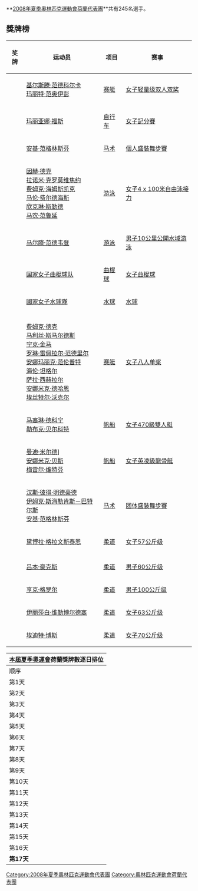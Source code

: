 **[2008年夏季奧林匹克運動會](https://zh.wikipedia.org/wiki/2008年夏季奧林匹克運動會 "wikilink")[荷蘭代表團](https://zh.wikipedia.org/wiki/荷蘭 "wikilink")**共有245名選手。

## 獎牌榜

<table>
<thead>
<tr class="header">
<th><p>奖牌</p></th>
<th><p>运动员</p></th>
<th><p>项目</p></th>
<th><p>赛事</p></th>
</tr>
</thead>
<tbody>
<tr class="odd">
<td></td>
<td><p><a href="https://zh.wikipedia.org/wiki/基尔斯滕·范德科尔卡" title="wikilink">基尔斯滕·范德科尔卡</a><br />
<a href="https://zh.wikipedia.org/wiki/玛丽特·范奥伊彭" title="wikilink">玛丽特·范奥伊彭</a></p></td>
<td><p><a href="https://zh.wikipedia.org/wiki/2008年夏季奥林匹克运动会赛艇比赛" title="wikilink">赛艇</a></p></td>
<td><p><a href="../Page/2008年夏季奧林匹克運動會賽艇比賽—女子輕量級雙人雙槳.md" title="wikilink">女子轻量级双人双桨</a></p></td>
</tr>
<tr class="even">
<td></td>
<td><p><a href="https://zh.wikipedia.org/wiki/玛丽亚娜·福斯" title="wikilink">玛丽亚娜·福斯</a></p></td>
<td><p><a href="https://zh.wikipedia.org/wiki/2008年夏季奥林匹克运动会自行车比赛" title="wikilink">自行车</a></p></td>
<td><p><a href="../Page/2008年夏季奧林匹克運動會自行車比賽－女子記分賽.md" title="wikilink">女子記分賽</a></p></td>
</tr>
<tr class="odd">
<td></td>
<td><p><a href="https://zh.wikipedia.org/wiki/安基·范格林斯芬" title="wikilink">安基·范格林斯芬</a></p></td>
<td><p><a href="https://zh.wikipedia.org/wiki/2008年夏季奥林匹克运动会马术比赛" title="wikilink">马术</a></p></td>
<td><p><a href="https://zh.wikipedia.org/wiki/2008年夏季奧林匹克運動會馬術比賽－個人盛裝舞步賽" title="wikilink">個人盛裝舞步賽</a></p></td>
</tr>
<tr class="even">
<td></td>
<td><p><a href="../Page/因赫·德克.md" title="wikilink">因赫·德克</a><br />
<a href="../Page/拉诺米·克罗莫维焦约.md" title="wikilink">拉诺米·克罗莫维焦约</a><br />
<a href="../Page/费姆克·海姆斯凯克.md" title="wikilink">费姆克·海姆斯凯克</a><br />
<a href="../Page/马伦·费尔德海斯.md" title="wikilink">马伦·费尔德海斯</a><br />
<a href="https://zh.wikipedia.org/wiki/欣克琳·斯勒德" title="wikilink">欣克琳·斯勒德</a><br />
<a href="https://zh.wikipedia.org/wiki/马农·范鲁延" title="wikilink">马农·范鲁延</a></p></td>
<td><p><a href="../Page/2008年夏季奧林匹克運動會游泳比賽.md" title="wikilink">游泳</a></p></td>
<td><p><a href="https://zh.wikipedia.org/wiki/2008年夏季奧林匹克運動會游泳比賽_-_女子4_x_100米自由泳接力" title="wikilink">女子4 x 100米自由泳接力</a></p></td>
</tr>
<tr class="odd">
<td></td>
<td><p><a href="https://zh.wikipedia.org/wiki/马尔滕·范德韦登" title="wikilink">马尔滕·范德韦登</a></p></td>
<td><p><a href="https://zh.wikipedia.org/wiki/2008年夏季奥林匹克运动会游泳比赛" title="wikilink">游泳</a></p></td>
<td><p><a href="https://zh.wikipedia.org/wiki/2008年夏季奧林匹克運動會游泳比賽_-_男子10公里公開水域游泳" title="wikilink">男子10公里公開水域游泳</a></p></td>
</tr>
<tr class="even">
<td></td>
<td><p><a href="https://zh.wikipedia.org/wiki/荷兰国家女子曲棍球队" title="wikilink">国家女子曲棍球队</a></p></td>
<td><p><a href="../Page/2008年夏季奧林匹克運動會曲棍球比賽.md" title="wikilink">曲棍球</a></p></td>
<td><p><a href="../Page/2008年夏季奧林匹克運動會女子曲棍球比賽.md" title="wikilink">女子曲棍球</a></p></td>
</tr>
<tr class="odd">
<td></td>
<td><p><a href="https://zh.wikipedia.org/wiki/荷蘭女子水球國家隊" title="wikilink">國家女子水球隊</a></p></td>
<td><p><a href="https://zh.wikipedia.org/wiki/2008年夏季奥林匹克运动会水球比赛" title="wikilink">水球</a></p></td>
<td><p><a href="https://zh.wikipedia.org/wiki/2008年夏季奥林匹克运动会水球比赛" title="wikilink">水球</a></p></td>
</tr>
<tr class="even">
<td></td>
<td></td>
<td></td>
<td></td>
</tr>
<tr class="odd">
<td></td>
<td><p><a href="https://zh.wikipedia.org/wiki/费姆克·德克" title="wikilink">费姆克·德克</a><br />
<a href="https://zh.wikipedia.org/wiki/马利丝·斯马尔德斯" title="wikilink">马利丝·斯马尔德斯</a><br />
<a href="https://zh.wikipedia.org/wiki/宁克·金马" title="wikilink">宁克·金马</a><br />
<a href="https://zh.wikipedia.org/wiki/罗琳·雷佩拉尔·范德里尔" title="wikilink">罗琳·雷佩拉尔·范德里尔</a><br />
<a href="https://zh.wikipedia.org/wiki/安娜玛丽克·范伦普特" title="wikilink">安娜玛丽克·范伦普特</a><br />
<a href="https://zh.wikipedia.org/wiki/海伦·坦格尔" title="wikilink">海伦·坦格尔</a><br />
<a href="https://zh.wikipedia.org/wiki/萨拉·西赫拉尔" title="wikilink">萨拉·西赫拉尔</a><br />
<a href="https://zh.wikipedia.org/wiki/安娜米克·德哈恩" title="wikilink">安娜米克·德哈恩</a><br />
<a href="https://zh.wikipedia.org/wiki/埃丝特尔·沃克尔" title="wikilink">埃丝特尔·沃克尔</a></p></td>
<td><p><a href="https://zh.wikipedia.org/wiki/2008年夏季奥林匹克运动会赛艇比赛" title="wikilink">赛艇</a></p></td>
<td><p><a href="../Page/2008年夏季奧林匹克運動會賽艇比賽—女子八人單槳.md" title="wikilink">女子八人单桨</a></p></td>
</tr>
<tr class="even">
<td></td>
<td><p><a href="https://zh.wikipedia.org/wiki/马塞琳·德科宁" title="wikilink">马塞琳·德科宁</a><br />
<a href="https://zh.wikipedia.org/wiki/勒布克·贝尔科特" title="wikilink">勒布克·贝尔科特</a></p></td>
<td><p><a href="https://zh.wikipedia.org/wiki/2008年夏季奥林匹克运动会帆船比赛" title="wikilink">帆船</a></p></td>
<td><p><a href="../Page/2008年夏季奧林匹克運動會帆船比賽－女子470級雙人艇.md" title="wikilink">女子470級雙人艇</a></p></td>
</tr>
<tr class="odd">
<td></td>
<td><p><a href="https://zh.wikipedia.org/wiki/曼迪·米尔德" title="wikilink">曼迪·米尔德</a>]<br />
<a href="https://zh.wikipedia.org/wiki/安娜米克·贝斯" title="wikilink">安娜米克·贝斯</a><br />
<a href="https://zh.wikipedia.org/wiki/梅雷尔·维特芬" title="wikilink">梅雷尔·维特芬</a></p></td>
<td><p><a href="https://zh.wikipedia.org/wiki/2008年夏季奥林匹克运动会帆船比赛" title="wikilink">帆船</a></p></td>
<td><p><a href="../Page/2008年夏季奧林匹克運動會帆船比賽－女子英凌級龍骨艇.md" title="wikilink">女子英凌級龍骨艇</a></p></td>
</tr>
<tr class="even">
<td></td>
<td><p><a href="https://zh.wikipedia.org/wiki/汉斯·彼得·明德豪德" title="wikilink">汉斯·彼得·明德豪德</a><br />
<a href="https://zh.wikipedia.org/wiki/伊姆克·斯海勒肯斯－巴特尔斯" title="wikilink">伊姆克·斯海勒肯斯－巴特尔斯</a><br />
<a href="https://zh.wikipedia.org/wiki/安基·范格林斯芬" title="wikilink">安基·范格林斯芬</a></p></td>
<td><p><a href="https://zh.wikipedia.org/wiki/2008年夏季奥林匹克运动会马术比赛" title="wikilink">马术</a></p></td>
<td><p><a href="https://zh.wikipedia.org/wiki/2008年夏季奧林匹克運動會馬術比賽－团体盛裝舞步賽" title="wikilink">团体盛裝舞步賽</a></p></td>
</tr>
<tr class="odd">
<td></td>
<td><p><a href="https://zh.wikipedia.org/wiki/黛博拉·格拉文斯泰恩" title="wikilink">黛博拉·格拉文斯泰恩</a></p></td>
<td><p><a href="https://zh.wikipedia.org/wiki/2008年夏季奥林匹克运动会柔道比赛" title="wikilink">柔道</a></p></td>
<td><p><a href="https://zh.wikipedia.org/wiki/2008年夏季奥林匹克运动会柔道比赛－女子57公斤级" title="wikilink">女子57公斤级</a></p></td>
</tr>
<tr class="even">
<td></td>
<td></td>
<td></td>
<td></td>
</tr>
<tr class="odd">
<td></td>
<td><p><a href="https://zh.wikipedia.org/wiki/吕本·豪克斯" title="wikilink">吕本·豪克斯</a></p></td>
<td><p><a href="https://zh.wikipedia.org/wiki/2008年夏季奥林匹克运动会柔道比赛" title="wikilink">柔道</a></p></td>
<td><p><a href="https://zh.wikipedia.org/wiki/2008年夏季奧林匹克運動會柔道比賽—男子60公斤級" title="wikilink">男子60公斤级</a></p></td>
</tr>
<tr class="even">
<td></td>
<td><p><a href="https://zh.wikipedia.org/wiki/亨克·格罗尔" title="wikilink">亨克·格罗尔</a></p></td>
<td><p><a href="https://zh.wikipedia.org/wiki/2008年夏季奥林匹克运动会柔道比赛" title="wikilink">柔道</a></p></td>
<td><p><a href="https://zh.wikipedia.org/wiki/2008年夏季奥林匹克运动会柔道比赛－男子100公斤级" title="wikilink">男子100公斤级</a></p></td>
</tr>
<tr class="odd">
<td></td>
<td><p><a href="https://zh.wikipedia.org/wiki/伊丽莎白·维勒博尔德塞" title="wikilink">伊丽莎白·维勒博尔德塞</a></p></td>
<td><p><a href="https://zh.wikipedia.org/wiki/2008年夏季奥林匹克运动会柔道比赛" title="wikilink">柔道</a></p></td>
<td><p><a href="https://zh.wikipedia.org/wiki/2008年夏季奥林匹克运动会柔道比赛－女子63公斤级" title="wikilink">女子63公斤级</a></p></td>
</tr>
<tr class="even">
<td></td>
<td><p><a href="../Page/埃迪特·博斯.md" title="wikilink">埃迪特·博斯</a></p></td>
<td><p><a href="https://zh.wikipedia.org/wiki/2008年夏季奥林匹克运动会柔道比赛" title="wikilink">柔道</a></p></td>
<td><p><a href="https://zh.wikipedia.org/wiki/2008年夏季奥林匹克运动会柔道比赛－女子70公斤级" title="wikilink">女子70公斤级</a></p></td>
</tr>
</tbody>
</table>

| [本屆夏季奧運會](https://zh.wikipedia.org/wiki/2008年夏季奧林匹克運動會 "wikilink")**荷蘭獎牌數逐日排位** |
| ------------------------------------------------------------------------------- |
| 顺序                                                                              |
| 第1天                                                                             |
| 第2天                                                                             |
| 第3天                                                                             |
| 第4天                                                                             |
| 第5天                                                                             |
| 第6天                                                                             |
| 第7天                                                                             |
| 第8天                                                                             |
| 第9天                                                                             |
| 第10天                                                                            |
| 第11天                                                                            |
| 第12天                                                                            |
| 第13天                                                                            |
| 第14天                                                                            |
| 第15天                                                                            |
| 第16天                                                                            |
| **第17天**                                                                        |

[Category:2008年夏季奧林匹克運動會代表團](https://zh.wikipedia.org/wiki/Category:2008年夏季奧林匹克運動會代表團 "wikilink") [Category:奧林匹克運動會荷蘭代表團](https://zh.wikipedia.org/wiki/Category:奧林匹克運動會荷蘭代表團 "wikilink")